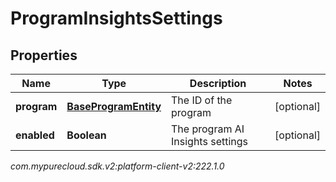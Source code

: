 # ProgramInsightsSettings


## Properties

| Name | Type | Description | Notes |
| ------------ | ------------- | ------------- | ------------- |
| **program** | [**BaseProgramEntity**](BaseProgramEntity) | The ID of the program |  [optional] |
| **enabled** | **Boolean** | The program AI Insights settings |  [optional] |




_com.mypurecloud.sdk.v2:platform-client-v2:222.1.0_
